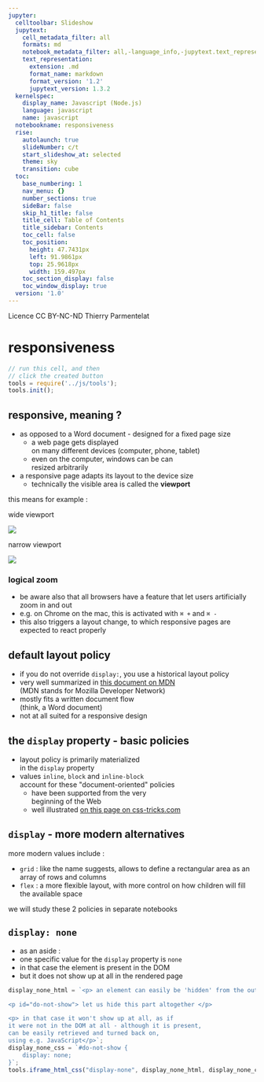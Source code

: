 ```yaml
---
jupyter:
  celltoolbar: Slideshow
  jupytext:
    cell_metadata_filter: all
    formats: md
    notebook_metadata_filter: all,-language_info,-jupytext.text_representation.jupytext_version
    text_representation:
      extension: .md
      format_name: markdown
      format_version: '1.2'
      jupytext_version: 1.3.2
  kernelspec:
    display_name: Javascript (Node.js)
    language: javascript
    name: javascript
  notebookname: responsiveness
  rise:
    autolaunch: true
    slideNumber: c/t
    start_slideshow_at: selected
    theme: sky
    transition: cube
  toc:
    base_numbering: 1
    nav_menu: {}
    number_sections: true
    sideBar: false
    skip_h1_title: false
    title_cell: Table of Contents
    title_sidebar: Contents
    toc_cell: false
    toc_position:
      height: 47.7431px
      left: 91.9861px
      top: 25.9618px
      width: 159.497px
    toc_section_display: false
    toc_window_display: true
  version: '1.0'
---
```


<div class="licence">
<span>Licence CC BY-NC-ND</span>
<span>Thierry Parmentelat</span>
</div>

<!-- #region slideshow={"slide_type": ""} -->
# responsiveness
<!-- #endregion -->

```javascript
// run this cell, and then 
// click the created button
tools = require('../js/tools');
tools.init();
```

<!-- #region slideshow={"slide_type": "slide"} -->
## responsive, meaning ?
<!-- #endregion -->

* as opposed to a Word document - designed for a fixed page size
  * a web page gets displayed  
    on many different devices (computer, phone, tablet)
  * even on the computer, windows can be can  
    resized arbitrarily
* a responsive page adapts its layout to the device size
  * technically the visible area is called the **viewport**

<!-- #region slideshow={"slide_type": "slide"} -->
this means for example :
<!-- #endregion -->

<!-- #region cell_style="split" slideshow={"slide_type": ""} -->
wide viewport

![](../media/responsive-wide.svg)
<!-- #endregion -->

<!-- #region cell_style="split" -->
narrow viewport

![](../media/responsive-narrow.svg)
<!-- #endregion -->

<!-- #region slideshow={"slide_type": "slide"} -->
### logical zoom
<!-- #endregion -->

* be aware also that all browsers have a feature that let users artificially zoom in and out
* e.g. on Chrome on the mac, this is activated with `⌘ +` and `⌘ -`
* this also triggers a layout change, to which responsive pages are expected to react properly

<!-- #region slideshow={"slide_type": "slide"} -->
## default layout policy
<!-- #endregion -->

* if you do not override `display:`, you use a historical layout policy 
* very well summarized in [this document on MDN](https://developer.mozilla.org/en-US/docs/Learn/CSS/CSS_layout/Normal_Flow)  
  (MDN stands for Mozilla Developer Network)
* mostly fits a written document flow  
  (think, a Word document)
* not at all suited for a responsive design

<!-- #region slideshow={"slide_type": "slide"} -->
## the `display` property - basic policies
<!-- #endregion -->

* layout policy is primarily materialized  
  in the `display` property
* values `inline`, `block` and `inline-block`  
  account for these "document-oriented" policies
  * have been supported from the very  
    beginning of the Web 
  * well illustrated [on this page on css-tricks.com](https://css-tricks.com/almanac/properties/d/display/)

<!-- #region slideshow={"slide_type": "slide"} -->
## `display` - more modern alternatives
<!-- #endregion -->

more modern values include :

* `grid` : like the name suggests, allows to define a rectangular area as an array of rows and columns
* `flex` : a more flexible layout, with more control on how children will fill the available space

we will study these 2 policies in separate notebooks

<!-- #region slideshow={"slide_type": "slide"} -->
## `display: none`
<!-- #endregion -->

* as an aside :
* one specific value for the `display` property is `none`
* in that case the element is present in the DOM
* but it does not show up at all in the rendered page

```javascript hide_input=true
display_none_html = `<p> an element can easily be 'hidden' from the output </p>

<p id="do-not-show"> let us hide this part altogether </p>

<p> in that case it won't show up at all, as if
it were not in the DOM at all - although it is present,
can be easily retrieved and turned back on,
using e.g. JavaScript</p>`;
display_none_css = `#do-not-show {
    display: none;
}`;
tools.iframe_html_css("display-none", display_none_html, display_none_css)
```
